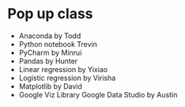 # Pop up class

* Anaconda by Todd
* Python notebook Trevin
* PyCharm by Minrui
* Pandas by Hunter
* Linear regression by Yixiao
* Logistic regression by Virisha
* Matplotlib by David
* Google Viz Library Google Data Studio by Austin
